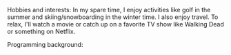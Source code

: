 Hobbies and interests: 
In my spare time, I enjoy activities like golf in the summer and skiing/snowboarding in the winter time. I also enjoy travel. To relax, I'll watch a movie or catch up on a favorite TV show like Walking Dead or something on Netflix.

Programming background: 
